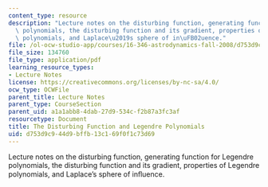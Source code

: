 ```yaml
---
content_type: resource
description: "Lecture notes on the disturbing function, generating function for Legendre\
  \ polynomials, the disturbing function and its gradient, properties of Legendre\
  \ polynomials, and Laplace\u2019s sphere of in\uFB02uence."
file: /ol-ocw-studio-app/courses/16-346-astrodynamics-fall-2008/d753d9c944d9bffb13c169f0f1c73d69_lec_29.pdf
file_size: 134760
file_type: application/pdf
learning_resource_types:
- Lecture Notes
license: https://creativecommons.org/licenses/by-nc-sa/4.0/
ocw_type: OCWFile
parent_title: Lecture Notes
parent_type: CourseSection
parent_uid: a1a1abb8-4dab-27d9-534c-f2b87a3fc3af
resourcetype: Document
title: The Disturbing Function and Legendre Polynomials
uid: d753d9c9-44d9-bffb-13c1-69f0f1c73d69
---
```

Lecture notes on the disturbing function, generating function for Legendre polynomials, the disturbing function and its gradient, properties of Legendre polynomials, and Laplace’s sphere of inﬂuence.